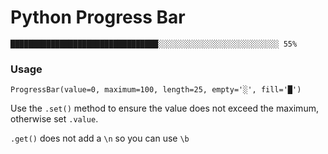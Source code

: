 # Python Progress Bar

`█████████████████████████████████░░░░░░░░░░░░░░░░░░░░░░░░░░░ 55%`

### Usage

`ProgressBar(value=0, maximum=100, length=25, empty='░', fill='█')`

Use the `.set()` method to ensure the value does not exceed the maximum, otherwise set `.value`.

`.get()` does not add a `\n` so you can use `\b`

